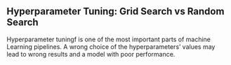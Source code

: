## Hyperparameter Tuning: Grid Search vs Random Search
Hyperparameter tuningf is one of the most important parts of machine Learning pipelines. A wrong choice of the hyperparameters’ values may lead to wrong results and a model with poor performance.
